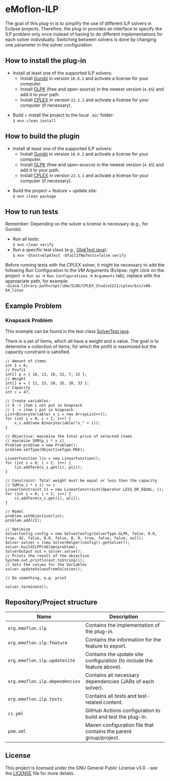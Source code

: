 # eMoflon-ILP

The goal of this plug-in is to simplify the use of different ILP solvers in Eclipse projects.
Therefore, the plug-in provides an interface to specify the ILP problem only once instead of having to do different implementations for each solver individually.
Switching between solvers is done by changing one parameter in the solver configuration.


## How to install the plug-in

* Install at least one of the supported ILP solvers:
    * Install [Gurobi](https://www.gurobi.com/) in version `10.0.2` and activate a license for your computer.
    * Install [GLPK](https://www.gnu.org/software/glpk/) (free and open-source) in the newest version (`4.65`) and add it to your path.
    * Install [CPLEX](https://www.ibm.com/analytics/cplex-optimizer) in version `22.1.1` and activate a license for your computer (if necessary).
 
- Build + install the project to the local `.m2/` folder:  
  `$ mvn clean install`


## How to build the plugin

* Install at least one of the supported ILP solvers:
    * Install [Gurobi](https://www.gurobi.com/) in version `10.0.2` and activate a license for your computer.
    * Install [GLPK](https://www.gnu.org/software/glpk/) (free and open-source) in the newest version (`4.65`) and add it to your path.
    * Install [CPLEX](https://www.ibm.com/analytics/cplex-optimizer) in version `22.1.1` and activate a license for your computer (if necessary).
 
- Build the project + feature + update site:  
  `$ mvn clean package`


## How to run tests

Remember: Depending on the solver a license is necessary (e.g., for Gurobi).

- Run all tests:  
  `$ mvn clean verify`
- Run a specific test class (e.g., [GlpkTest.java](org.emoflon.ilp.tests/src/org/emoflon/ilp/tests/GlpkTest.java)):  
  `$ mvn -Dtest=GlpkTest -DfailIfNoTests=false verify`

Before running tests with the CPLEX solver, it might be necessary to add the following Run Configuration to the VM Arguments (Eclipse: right click on the project -> `Run as` -> `Run Configurations` -> `Arguments` tab), replace with the appropriate path, for example:  
`-Djava.library.path=/opt/ibm/ILOG/CPLEX_Studio2211/cplex/bin/x86-64_linux`


## Example Problem

### Knapsack Problem

This example can be found in the test class [SolverTest.java](org.emoflon.ilp.tests/src/org/emoflon/ilp/tests/SolverTest.java).

There is a set of items, which all have a weight and a value.
The goal is to determine a collection of items, for which the profit is maximized but the capacity constraint is satisfied.

```
// Amount of items
int I = 6;
// Profit
int[] p = { 10, 13, 18, 32, 7, 15 };
// Weight
int[] w = { 11, 15, 20, 35, 10, 33 };
// Capacity
int c = 47;

// Create variables:
// 0 -> item i not put in knapsack
// 1 -> item i put in knapsack
List<BinaryVariable> x_i = new ArrayList<>();
for (int i = 0; i < I; i++) {
	x_i.add(new BinaryVariable("x_" + i));
}

// Objective: maximize the total price of selected items
// maximize SUM(p_i * x_i)
Problem problem = new Problem();
problem.setType(ObjectiveType.MAX);

LinearFunction lin = new LinearFunction();
for (int i = 0; i < I; i++) {
	lin.addTerm(x_i.get(i), p[i]);
}

// Constraint: Total weight must be equal or less than the capacity
// SUM(w_i * x_i) <= c
LinearConstraint c1 = new LinearConstraint(Operator.LESS_OR_EQUAL, c);
for (int i = 0; i < I; i++) {
	c1.addTerm(x_i.get(i), w[i]);
}

// Model
problem.setObjective(lin);
problem.add(c1);

// Optimize
SolverConfig config = new SolverConfig(SolverType.GLPK, false, 0.0, true, 42, false, 0.0, false, 0, 0, true, false, false, null);
Solver solver = (new SolverHelper(config)).getSolver();
solver.buildILPProblem(problem);
SolverOutput out = solver.solve();
// Prints the result of the objective
System.out.println(out.toString());
// Sets the values for the Variables
solver.updateValuesFromSolution();

// Do something, e.g. print

solver.terminate();
```

## Repository/Project structure

| **Name**                        | **Description**                                                        |
| ------------------------------- | ---------------------------------------------------------------------- |
| `org.emoflon.ilp`               | Contains the implementation of the plug-in.                            |
| `org.emoflon.ilp.feature`       | Contains the information for the feature to export.                    | 
| `org.emoflon.ilp.updatesite`    | Contains the update site configuration (to include the feature above). |
| `org.emoflon.ilp.dependencies`  | Contains all necessary dependencies (JARs of each solver).             |
| `org.emoflon.ilp.tests`         | Contains all tests and test-related content.                           |
| `ci.yml`                        | GitHub Actions configuration to build and test the plug-in.            |
| `pom.xml`                       | Maven configuration file that contains the parent group/project.       |


## License

This project is licensed under the GNU General Public License v3.0 - see the [LICENSE](LICENSE) file for more details.
